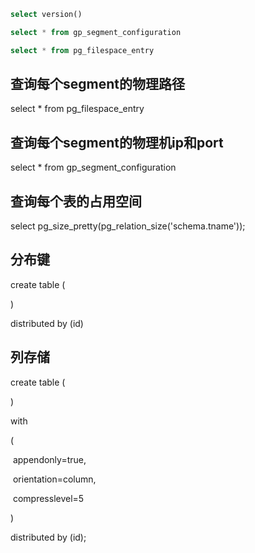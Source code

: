 ```sql
select version()

select * from gp_segment_configuration

select * from pg_filespace_entry
```



## 查询每个segment的物理路径

 

select * from pg_filespace_entry

 

## 查询每个segment的物理机ip和port

 

select * from gp_segment_configuration

 

## 查询每个表的占用空间

 

select pg_size_pretty(pg_relation_size('schema.tname'));



## 分布键

 

create table (

)

distributed by (id)

 



 

## 列存储

 

create table (

)

with

(

​    appendonly=true,

​    orientation=column,

​    compresslevel=5

)

distributed by (id);